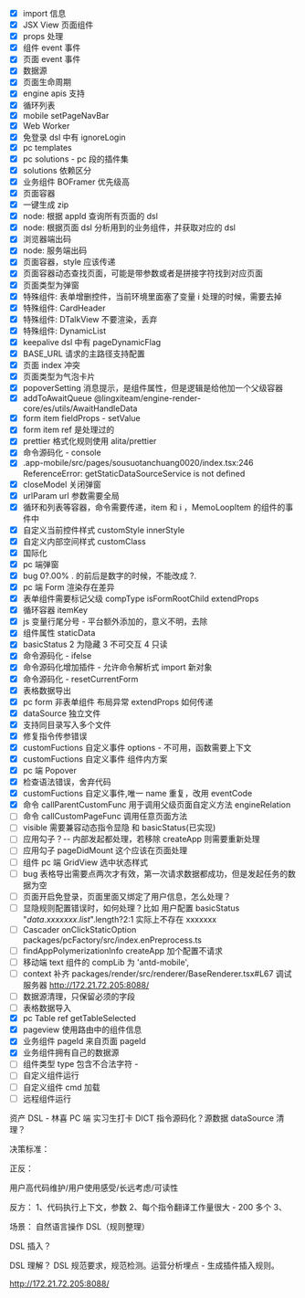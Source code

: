 - [x] import 信息
- [x] JSX View 页面组件
- [x] props 处理
- [x] 组件 event 事件
- [x] 页面 event 事件
- [x] 数据源
- [x] 页面生命周期
- [x] engine apis 支持
- [x] 循环列表
- [x] mobile setPageNavBar
- [x] Web Worker
- [x] 免登录 dsl 中有 ignoreLogin
- [x] pc templates
- [x] pc solutions - pc 段的插件集
- [x] solutions 依赖区分
- [x] 业务组件 BOFramer 优先级高
- [x] 页面容器
- [x] 一键生成 zip
- [x] node: 根据 appId 查询所有页面的 dsl
- [x] node: 根据页面 dsl 分析用到的业务组件，并获取对应的 dsl
- [x] 浏览器端出码
- [x] node: 服务端出码
- [x] 页面容器，style 应该传递
- [x] 页面容器动态查找页面，可能是带参数或者是拼接字符找到对应页面
- [x] 页面类型为弹窗
- [x] 特殊组件: 表单增删控件，当前环境里面塞了变量 i 处理的时候，需要去掉
- [x] 特殊组件: CardHeader
- [x] 特殊组件: DTalkView 不要渲染，丢弃
- [x] 特殊组件: DynamicList
- [x] keepalive dsl 中有 pageDynamicFlag
- [x] BASE_URL 请求的主路径支持配置
- [x] 页面 index 冲突
- [x] 页面类型为气泡卡片
- [x] popoverSetting 消息提示，是组件属性，但是逻辑是给他加一个父级容器
- [x] addToAwaitQueue @lingxiteam/engine-render-core/es/utils/AwaitHandleData
- [x] form item fieldProps - setValue
- [x] form item ref 是处理过的
- [x] prettier 格式化规则使用 alita/prettier
- [x] 命令源码化 - console
- [x] .app-mobile/src/pages/sousuotanchuang0020/index.tsx:246 ReferenceError: getStaticDataSourceService is not defined
- [x] closeModel 关闭弹窗
- [x] urlParam url 参数需要全局
- [x] 循环和列表等容器，命令需要传递，item 和 i ，MemoLoopItem 的组件的事件中
- [x] 自定义当前控件样式 customStyle innerStyle
- [x] 自定义内部空间样式 customClass
- [x] 国际化
- [x] pc 端弹窗
- [x] bug 0?.00% . 的前后是数字的时候，不能改成 ?.
- [x] pc 端 Form 渲染存在差异
- [x] 表单组件需要标记父级 compType isFormRootChild extendProps
- [x] 循环容器 itemKey
- [x] js 变量行尾分号 - 平台额外添加的，意义不明，去除
- [x] 组件属性 staticData
- [x] basicStatus 2 为隐藏 3 不可交互 4 只读
- [x] 命令源码化 - ifelse
- [x] 命令源码化增加插件 - 允许命令解析式 import 新对象
- [x] 命令源码化 - resetCurrentForm
- [x] 表格数据导出
- [x] pc form 非表单组件 布局异常 extendProps 如何传递
- [x] dataSource 独立文件
- [x] 支持同目录写入多个文件
- [x] 修复指令传参错误
- [x] customFuctions 自定义事件 options - 不可用，函数需要上下文
- [x] customFuctions 自定义事件 组件内方案
- [x] pc 端 Popover
- [x] 检查语法错误，舍弃代码
- [x] customFuctions 自定义事件,唯一 name 重复，改用 eventCode
- [x] 命令 callParentCustomFunc 用于调用父级页面自定义方法 engineRelation
- [ ] 命令 callCustomPageFunc 调用任意页面方法
- [ ] visible 需要兼容动态指令显隐 和 basicStatus(已实现)
- [ ] 应用勾子？-- 内部发起都处理，若移除 createApp 则需要重新处理
- [ ] 应用勾子 pageDidMount 这个应该在页面处理
- [ ] 组件 pc 端 GridView 选中状态样式
- [ ] bug 表格导出需要点两次才有效，第一次请求数据都成功，但是发起任务的数据为空
- [ ] 页面开启免登录，页面里面又绑定了用户信息，怎么处理？
- [ ] 显隐规则配置错误时，如何处理？比如 用户配置 basicStatus "$data.xxxxxxx.list$".length?2:1 实际上不存在 xxxxxxx
- [ ] Cascader onClickStaticOption packages/pcFactory/src/index.enPreprocess.ts
- [ ] findAppPolymerizationInfo createApp 加个配置不请求
- [ ] 移动端 text 组件的 compLib 为 'antd-mobile',
- [ ] context 补齐 packages/render/src/renderer/BaseRenderer.tsx#L67 调试服务器 http://172.21.72.205:8088/
- [ ] 数据源清理，只保留必须的字段
- [ ] 表格数据导入
- [x] pc Table ref getTableSelected
- [x] pageview 使用路由中的组件信息
- [x] 业务组件 pageId 来自页面 pageId
- [x] 业务组件拥有自己的数据源
- [ ] 组件类型 type 包含不合法字符 - 
- [ ] 自定义组件运行
- [ ] 自定义组件 cmd 加载
- [ ] 远程组件运行

资产 DSL - 林喜 PC 端 实习生打卡 DICT 指令源码化？源数据 dataSource 清理？

决策标准：

正反：

用户高代码维护/用户使用感受/长远考虑/可读性

反方： 1、代码执行上下文，参数 2、每个指令翻译工作量很大 - 200 多个 3、

场景： 自然语言操作 DSL（规则整理）

DSL 插入？

DSL 理解？ DSL 规范要求，规范检测。运营分析埋点 - 生成插件插入规则。


http://172.21.72.205:8088/
